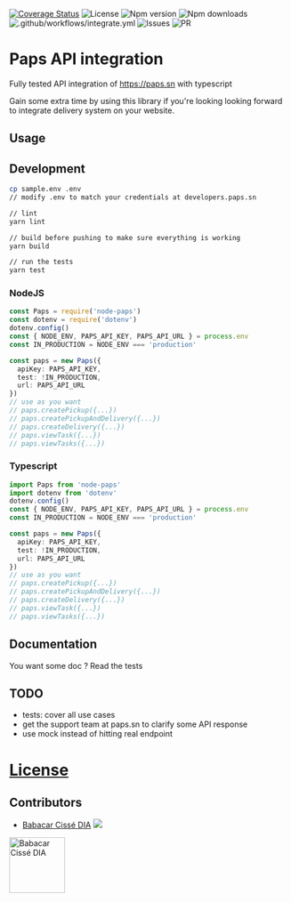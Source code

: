 [![Coverage Status](https://coveralls.io/repos/github/bcdbuddy/node-paps/badge.svg?branch=master)](https://coveralls.io/github/bcdbuddy/node-paps?branch=master)
![License](https://img.shields.io/npm/l/node-paps)
![Npm version](https://img.shields.io/npm/v/node-paps)
![Npm downloads](https://img.shields.io/npm/dm/node-paps)
![.github/workflows/integrate.yml](https://github.com/bcdbuddy/node-paps/workflows/.github/workflows/integrate.yml/badge.svg)
![Issues](https://img.shields.io/github/issues/bcdbuddy/node-paps)
![PR](https://img.shields.io/github/issues-pr/bcdbuddy/node-paps)

# Paps API integration
Fully tested API integration of https://paps.sn with typescript

Gain some extra time by using this library if you're looking looking forward to integrate delivery system on your website.

## Usage

## Development
```bash
cp sample.env .env
// modify .env to match your credentials at developers.paps.sn

// lint
yarn lint

// build before pushing to make sure everything is working
yarn build

// run the tests
yarn test
```
### NodeJS
```typescript
const Paps = require('node-paps')
const dotenv = require('dotenv')
dotenv.config()
const { NODE_ENV, PAPS_API_KEY, PAPS_API_URL } = process.env
const IN_PRODUCTION = NODE_ENV === 'production'

const paps = new Paps({
  apiKey: PAPS_API_KEY,
  test: !IN_PRODUCTION,
  url: PAPS_API_URL
})
// use as you want
// paps.createPickup({...})
// paps.createPickupAndDelivery({...})
// paps.createDelivery({...})
// paps.viewTask({...})
// paps.viewTasks({...})
```

### Typescript
```typescript
import Paps from 'node-paps'
import dotenv from 'dotenv'
dotenv.config()
const { NODE_ENV, PAPS_API_KEY, PAPS_API_URL } = process.env
const IN_PRODUCTION = NODE_ENV === 'production'

const paps = new Paps({
  apiKey: PAPS_API_KEY,
  test: !IN_PRODUCTION,
  url: PAPS_API_URL
})
// use as you want
// paps.createPickup({...})
// paps.createPickupAndDelivery({...})
// paps.createDelivery({...})
// paps.viewTask({...})
// paps.viewTasks({...})
```

## Documentation
You want some doc ? Read the tests

## TODO
- tests: cover all use cases
- get the support team at paps.sn to clarify some API response
- use mock instead of hitting real endpoint

# [License](LICENSE)

## Contributors
- <a href="https://babacar-cisse-dia.com" alt="Babacar Cissé DIA">Babacar Cissé DIA</a>
[![](https://img.shields.io/twitter/follow/babacarcissedia?style=social)](https://twitter.com/babacarcissedia)

<img alt="Babacar Cissé DIA" src="https://github.com/bcdbuddy.png" width="100" height="100"/>

